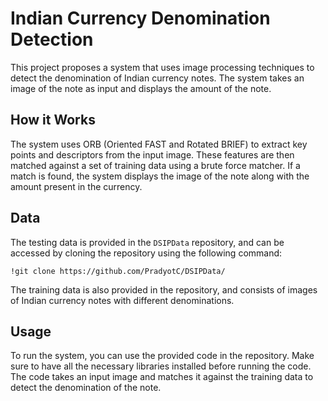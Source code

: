 # Indian Currency Denomination Detection

This project proposes a system that uses image processing techniques to detect the denomination of Indian currency notes. The system takes an image of the note as input and displays the amount of the note.

## How it Works

The system uses ORB (Oriented FAST and Rotated BRIEF) to extract key points and descriptors from the input image. These features are then matched against a set of training data using a brute force matcher. If a match is found, the system displays the image of the note along with the amount present in the currency.

## Data

The testing data is provided in the `DSIPData` repository, and can be accessed by cloning the repository using the following command:

```
!git clone https://github.com/PradyotC/DSIPData/
```

The training data is also provided in the repository, and consists of images of Indian currency notes with different denominations.

## Usage

To run the system, you can use the provided code in the repository. Make sure to have all the necessary libraries installed before running the code. The code takes an input image and matches it against the training data to detect the denomination of the note.